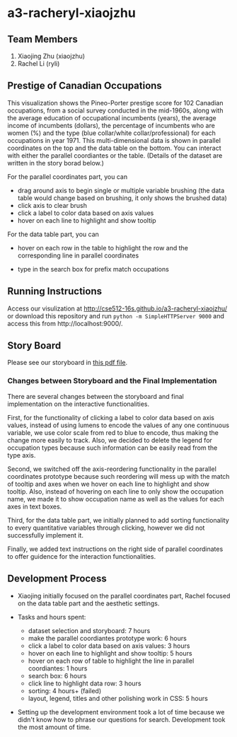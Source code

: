 a3-racheryl-xiaojzhu
===============

## Team Members

1. Xiaojing Zhu (xiaojzhu)
2. Rachel Li (ryli)

## Prestige of Canadian Occupations
This visualization shows the Pineo-Porter prestige score for 102 Canadian occupations, from a social survey conducted in the mid-1960s, along with the average education of occupational incumbents (years), the average income of incumbents (dollars), the percentage of incumbents who are women (%) and the type (blue collar/white collar/professional) for each occupations in year 1971. This multi-dimensional data is shown in  parallel coordinates on the top and the data table on the bottom. You can interact with either the parallel coordiantes or the table. (Details of the dataset are written in the story borad below.)
 
For the parallel coordinates part, you can 

* drag around axis to begin single or multiple variable brushing (the data table would change based on brushing, it only shows the brushed data)
* click axis to clear brush
* click a label to color data based on axis values 
* hover on each line to highlight and show tooltip

For the data table part, you can 

* hover on each row in the table to highlight the row and the corresponding line in parallel coordinates 
<!-- * click column names of quantitative variables to sort based on values in the clicked column   -->
* type in the search box for prefix match occupations


## Running Instructions

Access our visulization at <http://cse512-16s.github.io/a3-racheryl-xiaojzhu/> or download this repository and run `python -m SimpleHTTPServer 9000` and access this from http://localhost:9000/.

## Story Board

Please see our storyboard in [this pdf file](cse512-a3-storyboard.pdf).


### Changes between Storyboard and the Final Implementation

There are several changes between the storyboard and final implementation on the interactive functionalities. 

First, for the functionality of clicking a label to color data based on axis values, instead of using lumens to encode the values of any one continuous variable, we use color scale from red to blue to encode, thus making the change more easily to track. Also, we decided to delete the legend for occupation types because such information can be easily read from the type axis. 

Second, we switched off the axis-reordering functionality in the parallel coordinates prototype because such reordering will mess up with the match of tooltip and axes when we hover on each line to highlight and show tooltip. Also, instead of hovering on each line to only show the occupation name, we made it to show occupation name as well as the values for each axes in text boxes. 

Third, for the data table part, we initially planned to add sorting functionality to every quantitative variables through clicking, however we did not successfully implement it.

Finally, we added text instructions on the right side of parallel coordinates to offer guidence for the interaction functionalities.

## Development Process

<!-- Include:
- Breakdown of how the work was split among the group members.
- A commentary on the development process, including answers to the following questions:
  - Roughly how much time did you spend developing your application?
  - What aspects took the most time? -->

* Xiaojing initially focused on the parallel coordinates part, Rachel focused on the data table part and the aesthetic settings. 

* Tasks and hours spent:
   * dataset selection and storyboard: 7 hours
   * make the parallel coordiantes prototype work: 6 hours
   * click a label to color data based on axis values: 3 hours
   * hover on each line to highlight and show tooltip: 5 hours
   * hover on each row of table to highlight the line in parallel coordiantes: 1 hours
   * search box: 6 hours
   * click line to highlight data row: 3 hours
   * sorting: 4 hours+ (failed) 
   * layout, legend, titles and other polishing work in CSS: 5 hours

* Setting up the development environment took a lot of time because we didn't know how to phrase our questions for search. Development took the most amount of time. 

<!-- 
- text box of occupation name in paral. coord.
- reorder axes
- coloring of spaghetti lines: lumens by value selected, color by type
- click legend to filter type
- remove or keep the three buttons keep, exclude, reset
- add unit to axes

 Functionality by Members: 
- Xiaojing:
  - legend of type 
	- scrolling in grid
- Rachel:
	- order data alphabetically
	- add unit to axes
	- color and lumens -->